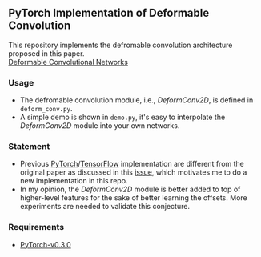 ## PyTorch Implementation of  Deformable Convolution  
This repository implements the defromable convolution architecture proposed in this paper.  
[Deformable Convolutional Networks](https://arxiv.org/abs/1703.06211)  

### Usage
* The defromable convolution module, i.e., *DeformConv2D*, is defined in `deform_conv.py`.  
* A simple demo is shown in `demo.py`, it's easy to interpolate the *DeformConv2D* module into your own networks.  

### Statement
* Previous [PyTorch](https://github.com/oeway/pytorch-deform-conv)/[TensorFlow](https://github.com/felixlaumon/deform-conv) implementation are different from the original paper as discussed in this [issue](https://github.com/felixlaumon/deform-conv/issues/4), which motivates me to do a new implementation in this repo.  
* In my opinion, the *DeformConv2D* module is better added to top of higher-level features for the sake of better learning the offsets. More experiments are needed to validate this conjecture.

### Requirements
* [PyTorch-v0.3.0](http://pytorch.org/docs/0.3.0/)
